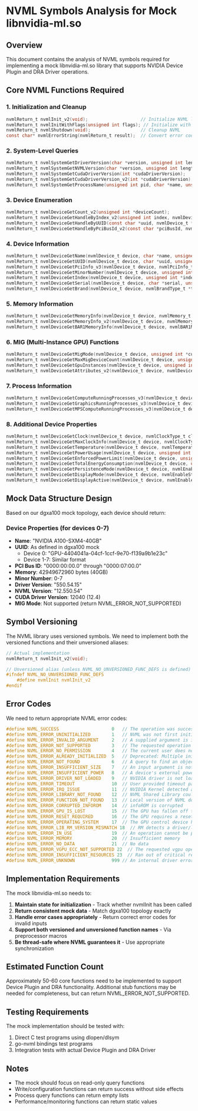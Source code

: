 # NVML Symbols Analysis for Mock libnvidia-ml.so

## Overview

This document contains the analysis of NVML symbols required for implementing a mock libnvidia-ml.so library that supports NVIDIA Device Plugin and DRA Driver operations.

## Core NVML Functions Required

### 1. Initialization and Cleanup

```c
nvmlReturn_t nvmlInit_v2(void);                    // Initialize NVML library
nvmlReturn_t nvmlInitWithFlags(unsigned int flags); // Initialize with flags (e.g., NVML_INIT_FLAG_NO_GPUS)
nvmlReturn_t nvmlShutdown(void);                   // Cleanup NVML
const char* nvmlErrorString(nvmlReturn_t result);  // Convert error codes to strings
```

### 2. System-Level Queries

```c
nvmlReturn_t nvmlSystemGetDriverVersion(char *version, unsigned int length);     // Get driver version (e.g., "550.54.15")
nvmlReturn_t nvmlSystemGetNVMLVersion(char *version, unsigned int length);       // Get NVML version (e.g., "12.550.54")
nvmlReturn_t nvmlSystemGetCudaDriverVersion(int *cudaDriverVersion);             // Get CUDA driver version
nvmlReturn_t nvmlSystemGetCudaDriverVersion_v2(int *cudaDriverVersion);
nvmlReturn_t nvmlSystemGetProcessName(unsigned int pid, char *name, unsigned int length); // Get process name by PID
```

### 3. Device Enumeration

```c
nvmlReturn_t nvmlDeviceGetCount_v2(unsigned int *deviceCount);                          // Get total GPU count (8 for dgxa100)
nvmlReturn_t nvmlDeviceGetHandleByIndex_v2(unsigned int index, nvmlDevice_t *device);   // Get device handle by index (0-7)
nvmlReturn_t nvmlDeviceGetHandleByUUID(const char *uuid, nvmlDevice_t *device);         // Get device handle by UUID string
nvmlReturn_t nvmlDeviceGetHandleByPciBusId_v2(const char *pciBusId, nvmlDevice_t *device); // Get device handle by PCI bus ID
```

### 4. Device Information

```c
nvmlReturn_t nvmlDeviceGetName(nvmlDevice_t device, char *name, unsigned int length);           // Get device name ("NVIDIA A100-SXM4-40GB")
nvmlReturn_t nvmlDeviceGetUUID(nvmlDevice_t device, char *uuid, unsigned int length);           // Get device UUID
nvmlReturn_t nvmlDeviceGetPciInfo_v3(nvmlDevice_t device, nvmlPciInfo_t *pci);                // Get PCI information
nvmlReturn_t nvmlDeviceGetMinorNumber(nvmlDevice_t device, unsigned int *minorNumber);          // Get device minor number (0-7)
nvmlReturn_t nvmlDeviceGetIndex(nvmlDevice_t device, unsigned int *index);                     // Get device index
nvmlReturn_t nvmlDeviceGetSerial(nvmlDevice_t device, char *serial, unsigned int length);      // Get device serial number
nvmlReturn_t nvmlDeviceGetBrand(nvmlDevice_t device, nvmlBrandType_t *type);                  // Get device brand type
```

### 5. Memory Information

```c
nvmlReturn_t nvmlDeviceGetMemoryInfo(nvmlDevice_t device, nvmlMemory_t *memory);        // Get memory usage (total/free/used)
nvmlReturn_t nvmlDeviceGetMemoryInfo_v2(nvmlDevice_t device, nvmlMemory_v2_t *memory);  // Extended memory info with reserved
nvmlReturn_t nvmlDeviceGetBAR1MemoryInfo(nvmlDevice_t device, nvmlBAR1Memory_t *bar1Memory); // BAR1 memory info
```

### 6. MIG (Multi-Instance GPU) Functions

```c
nvmlReturn_t nvmlDeviceGetMigMode(nvmlDevice_t device, unsigned int *currentMode, unsigned int *pendingMode); // Get MIG mode status
nvmlReturn_t nvmlDeviceGetMaxMigDeviceCount(nvmlDevice_t device, unsigned int *count);                        // Max MIG devices (0 for A100 mock)
nvmlReturn_t nvmlDeviceGetGpuInstances(nvmlDevice_t device, unsigned int profileId, nvmlGpuInstance_t *instances, unsigned int *count); // Get GPU instances (not supported)
nvmlReturn_t nvmlDeviceGetAttributes_v2(nvmlDevice_t device, nvmlDeviceAttributes_t *attributes);             // Device attributes including MIG
```

### 7. Process Information

```c
nvmlReturn_t nvmlDeviceGetComputeRunningProcesses_v3(nvmlDevice_t device, unsigned int *infoCount, nvmlProcessInfo_v2_t *infos);
nvmlReturn_t nvmlDeviceGetGraphicsRunningProcesses_v3(nvmlDevice_t device, unsigned int *infoCount, nvmlProcessInfo_v2_t *infos);
nvmlReturn_t nvmlDeviceGetMPSComputeRunningProcesses_v3(nvmlDevice_t device, unsigned int *infoCount, nvmlProcessInfo_v2_t *infos);
```

### 8. Additional Device Properties

```c
nvmlReturn_t nvmlDeviceGetClock(nvmlDevice_t device, nvmlClockType_t clockType, nvmlClockId_t clockId, unsigned int *clockMHz);
nvmlReturn_t nvmlDeviceGetMaxClockInfo(nvmlDevice_t device, nvmlClockType_t type, unsigned int *clock);
nvmlReturn_t nvmlDeviceGetTemperature(nvmlDevice_t device, nvmlTemperatureSensors_t sensorType, unsigned int *temp);
nvmlReturn_t nvmlDeviceGetPowerUsage(nvmlDevice_t device, unsigned int *power);
nvmlReturn_t nvmlDeviceGetEnforcedPowerLimit(nvmlDevice_t device, unsigned int *limit);
nvmlReturn_t nvmlDeviceGetTotalEnergyConsumption(nvmlDevice_t device, unsigned long long *energy);
nvmlReturn_t nvmlDeviceGetPersistenceMode(nvmlDevice_t device, nvmlEnableState_t *mode);
nvmlReturn_t nvmlDeviceGetDisplayMode(nvmlDevice_t device, nvmlEnableState_t *display);
nvmlReturn_t nvmlDeviceGetDisplayActive(nvmlDevice_t device, nvmlEnableState_t *isActive);
```

## Mock Data Structure Design

Based on our dgxa100 mock topology, each device should return:

### Device Properties (for devices 0-7)
- **Name**: "NVIDIA A100-SXM4-40GB"
- **UUID**: As defined in dgxa100 mock
  - Device 0: "GPU-4404041a-04cf-1ccf-9e70-f139a9b1e23c"
  - Device 1-7: Similar format
- **PCI Bus ID**: "0000:00:00.0" through "0000:07:00.0"
- **Memory**: 42949672960 bytes (40GB)
- **Minor Number**: 0-7
- **Driver Version**: "550.54.15"
- **NVML Version**: "12.550.54"
- **CUDA Driver Version**: 12040 (12.4)
- **MIG Mode**: Not supported (return NVML_ERROR_NOT_SUPPORTED)

## Symbol Versioning

The NVML library uses versioned symbols. We need to implement both the versioned functions and their unversioned aliases:

```c
// Actual implementation
nvmlReturn_t nvmlInit_v2(void);

// Unversioned alias (unless NVML_NO_UNVERSIONED_FUNC_DEFS is defined)
#ifndef NVML_NO_UNVERSIONED_FUNC_DEFS
    #define nvmlInit nvmlInit_v2
#endif
```

## Error Codes

We need to return appropriate NVML error codes:

```c
#define NVML_SUCCESS                    0   // The operation was successful
#define NVML_ERROR_UNINITIALIZED        1   // NVML was not first initialized with nvmlInit()
#define NVML_ERROR_INVALID_ARGUMENT     2   // A supplied argument is invalid
#define NVML_ERROR_NOT_SUPPORTED        3   // The requested operation is not available on target device
#define NVML_ERROR_NO_PERMISSION        4   // The current user does not have permission
#define NVML_ERROR_ALREADY_INITIALIZED  5   // Deprecated: Multiple initializations are now allowed
#define NVML_ERROR_NOT_FOUND            6   // A query to find an object was unsuccessful
#define NVML_ERROR_INSUFFICIENT_SIZE    7   // An input argument is not large enough
#define NVML_ERROR_INSUFFICIENT_POWER   8   // A device's external power cables are not properly attached
#define NVML_ERROR_DRIVER_NOT_LOADED    9   // NVIDIA driver is not loaded
#define NVML_ERROR_TIMEOUT              10  // User provided timeout passed
#define NVML_ERROR_IRQ_ISSUE            11  // NVIDIA Kernel detected an interrupt issue with a GPU
#define NVML_ERROR_LIBRARY_NOT_FOUND    12  // NVML Shared Library couldn't be found or loaded
#define NVML_ERROR_FUNCTION_NOT_FOUND   13  // Local version of NVML doesn't implement this function
#define NVML_ERROR_CORRUPTED_INFOROM    14  // infoROM is corrupted
#define NVML_ERROR_GPU_IS_LOST          15  // The GPU has fallen off the bus or has otherwise become inaccessible
#define NVML_ERROR_RESET_REQUIRED       16  // The GPU requires a reset before it can be used again
#define NVML_ERROR_OPERATING_SYSTEM     17  // The GPU control device has been blocked by the operating system/cgroups
#define NVML_ERROR_LIB_RM_VERSION_MISMATCH 18  // RM detects a driver/library version mismatch
#define NVML_ERROR_IN_USE               19  // An operation cannot be performed because the GPU is currently in use
#define NVML_ERROR_MEMORY               20  // Insufficient memory
#define NVML_ERROR_NO_DATA              21  // No data
#define NVML_ERROR_VGPU_ECC_NOT_SUPPORTED 22  // The requested vgpu operation is not available on target device
#define NVML_ERROR_INSUFFICIENT_RESOURCES 23  // Ran out of critical resources, other than memory
#define NVML_ERROR_UNKNOWN              999 // An internal driver error occurred
```

## Implementation Requirements

The mock libnvidia-ml.so needs to:

1. **Maintain state for initialization** - Track whether nvmlInit has been called
2. **Return consistent mock data** - Match dgxa100 topology exactly
3. **Handle error cases appropriately** - Return correct error codes for invalid inputs
4. **Support both versioned and unversioned function names** - Via preprocessor macros
5. **Be thread-safe where NVML guarantees it** - Use appropriate synchronization

## Estimated Function Count

Approximately 50-60 core functions need to be implemented to support Device Plugin and DRA functionality. Additional stub functions may be needed for completeness, but can return NVML_ERROR_NOT_SUPPORTED.

## Testing Requirements

The mock implementation should be tested with:
1. Direct C test programs using dlopen/dlsym
2. go-nvml bindings test programs
3. Integration tests with actual Device Plugin and DRA Driver

## Notes

- The mock should focus on read-only query functions
- Write/configuration functions can return success without side effects
- Process query functions can return empty lists
- Performance/monitoring functions can return static values

